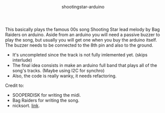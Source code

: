<html>

<head/>
<body>

<header>shootingstar-arduino</header>
<p>
This basically plays the famous 00s song Shooting Star lead melody by Bag Raiders on arduino. 
Aside from an arduino you will need a passive buzzer to play the song, but usually you 
will get one when you buy the arduino itself. 
The buzzer needs to be connected to the 8th pin and also to the ground.
</p>
<ul>
<li>It's uncompleted since the track is not fully imlemented yet. (skips interlude) </li>
<li>The final idea consists in make an arduino full band that plays all of the song's tracks. (Maybe using I2C for synchro)</li>
<li>Also, the code is really wanky, it needs refactoring. </li>
</ul>

Credit to:
<ul>
<li>SOOPERDISK for writing the midi.</li>
<li>Bag Raiders for writing the song.</li>
<li>nicksort. <a href=https://gist.github.com/nicksort/4736535>link</a>. </li>
</ul>
</body>
</html>